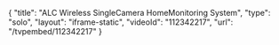 {
    "title": "ALC Wireless SingleCamera HomeMonitoring System",
    "type": "solo",
    "layout": "iframe-static",
    "videoId": "112342217",
    "url": "\/tvpembed\/112342217"
}